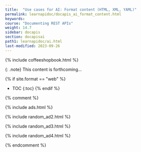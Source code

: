 ```yaml
---
title:  "Use cases for AI: Format content (HTML, XML, YAML)"
permalink: learnapidoc/docapis_ai_format_content.html
keywords:
course: "Documenting REST APIs"
weight: 14.7
sidebar: docapis
section: docapisai
path1: learnapidoc/ai.html
last-modified: 2023-09-26
---
```


{% include coffeeshopbook.html %}

{: .note}
This content is forthcoming...

{% if site.format == "web" %}
* TOC
{:toc}
{% endif %}

{% comment %}

{% include ads.html %}

{% include random_ad2.html %}

{% include random_ad3.html %}

{% include random_ad4.html %}

{% endcomment %}
